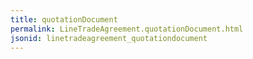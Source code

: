 ```yaml
---
title: quotationDocument
permalink: LineTradeAgreement.quotationDocument.html
jsonid: linetradeagreement_quotationdocument
---
```

